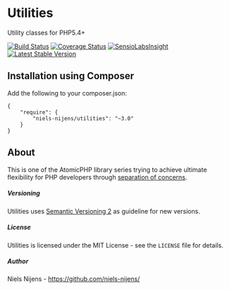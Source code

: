 Utilities
=========
Utility classes for PHP5.4+

[![Build Status](https://travis-ci.org/niels-nijens/Utilities.png?branch=master)](https://travis-ci.org/niels-nijens/Utilities)
[![Coverage Status](https://coveralls.io/repos/niels-nijens/Utilities/badge.png?branch=master)](https://coveralls.io/r/niels-nijens/Utilities?branch=master)
[![SensioLabsInsight](https://insight.sensiolabs.com/projects/b0d49886-f4e8-4508-b25a-0cadef353cb9/mini.png)](https://insight.sensiolabs.com/projects/b0d49886-f4e8-4508-b25a-0cadef353cb9)
[![Latest Stable Version](https://poser.pugx.org/niels-nijens/utilities/v/stable.png)](https://packagist.org/packages/niels-nijens/utilities)


Installation using Composer
---------------------------
Add the following to your composer.json:

```
{
    "require": {
        "niels-nijens/utilities": "~3.0"
    }
}
```


About
-----
This is one of the AtomicPHP library series trying to achieve ultimate flexibility for PHP developers through [separation of concerns](http://en.wikipedia.org/wiki/Separation_of_concerns).


##### Versioning #####
Utilities uses [Semantic Versioning 2](http://semver.org/) as guideline for new versions.


##### License #####
Utilities is licensed under the MIT License - see the `LICENSE` file for details.


##### Author #####
Niels Nijens - https://github.com/niels-nijens/


